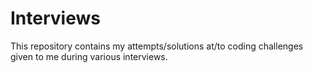 # Interviews

This repository contains my attempts/solutions at/to coding challenges given to me during various interviews.
